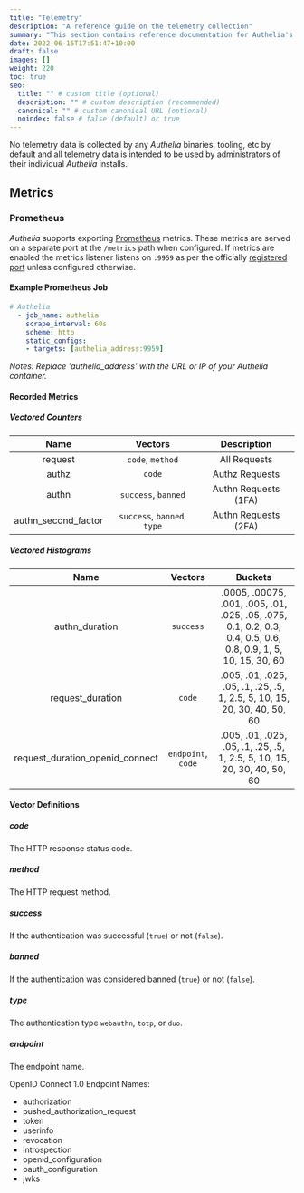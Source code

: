 ```yaml
---
title: "Telemetry"
description: "A reference guide on the telemetry collection"
summary: "This section contains reference documentation for Authelia's telemetry systems."
date: 2022-06-15T17:51:47+10:00
draft: false
images: []
weight: 220
toc: true
seo:
  title: "" # custom title (optional)
  description: "" # custom description (recommended)
  canonical: "" # custom canonical URL (optional)
  noindex: false # false (default) or true
---
```


No telemetry data is collected by any *Authelia* binaries, tooling, etc by default and all telemetry data is intended
to be used by administrators of their individual *Authelia* installs.

## Metrics

### Prometheus

*Authelia* supports exporting [Prometheus] metrics. These metrics are served on a separate port at the `/metrics` path
when configured. If metrics are enabled the metrics listener listens on `:9959` as per the officially
[registered port] unless configured otherwise.

#### Example Prometheus Job

```yaml
# Authelia
  - job_name: authelia
    scrape_interval: 60s
    scheme: http
    static_configs:
    - targets: [authelia_address:9959]
```
*Notes: Replace 'authelia_address' with the URL or IP of your Authelia container.*


#### Recorded Metrics

##### Vectored Counters

|        Name         |           Vectors           |     Description      |
|:-------------------:|:---------------------------:|:--------------------:|
|       request       |      `code`, `method`       |     All Requests     |
|        authz        |           `code`            |    Authz Requests    |
|        authn        |     `success`, `banned`     | Authn Requests (1FA) |
| authn_second_factor | `success`, `banned`, `type` | Authn Requests (2FA) |

##### Vectored Histograms

|              Name               |      Vectors       |                                                    Buckets                                                    |
|:-------------------------------:|:------------------:|:-------------------------------------------------------------------------------------------------------------:|
|         authn_duration          |     `success`      | .0005, .00075, .001, .005, .01, .025, .05, .075, 0.1, 0.2, 0.3, 0.4, 0.5, 0.6, 0.8, 0.9, 1, 5, 10, 15, 30, 60 |
|        request_duration         |       `code`       |                   .005, .01, .025, .05, .1, .25, .5, 1, 2.5, 5, 10, 15, 20, 30, 40, 50, 60                    |
| request_duration_openid_connect | `endpoint`, `code` |                   .005, .01, .025, .05, .1, .25, .5, 1, 2.5, 5, 10, 15, 20, 30, 40, 50, 60                    |

#### Vector Definitions

##### code

The HTTP response status code.

##### method

The HTTP request method.

##### success

If the authentication was successful (`true`) or not (`false`).

##### banned

If the authentication was considered banned (`true`) or not (`false`).

##### type

The authentication type `webauthn`, `totp`, or `duo`.

##### endpoint

The endpoint name.

OpenID Connect 1.0 Endpoint Names:

- authorization
- pushed_authorization_request
- token
- userinfo
- revocation
- introspection
- openid_configuration
- oauth_configuration
- jwks

[Prometheus]: https://prometheus.io/
[registered port]: https://github.com/prometheus/prometheus/wiki/Default-port-allocations

